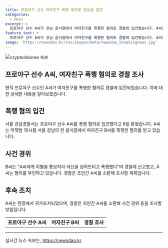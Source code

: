 ```yaml
---
title: 프로야구 선수 여자친구 폭행 혐의로 현상금 출연
categories:
  - News
excerpt: >
  프로야구 선수 A씨가 강남 음식점에서 여자친구를 폭행한 혐의로 경찰에 입건됐습니다. A씨는 B씨에게 이별을 통보하자 폭행한 것으로 전해졌지만 A씨는 이를 부인 중이며, 경찰은 조만간 A씨를 소환해 조사할 예정입니다. 현직 프로야구 선수가 여자친구를 폭행한 사건으로 충격을 받고 있습니다. (150자)
feature_text: >
  프로야구 선수 A씨가 강남 음식점에서 여자친구를 폭행한 혐의로 경찰에 입건됐습니다. A씨는 B씨에게 이별을 통보하자 폭행한 것으로 전해졌지만 A씨는 이를 부인 중이며, 경찰은 조만간 A씨를 소환해 조사할 예정입니다. 현직 프로야구 선수가 여자친구를 폭행한 사건으로 충격을 받고 있습니다. (150자)
image: 'https://newsdao.kr/res/images/meta/newsdao_breakingnews.jpg'
---
```


<p><img src="https://newsdao.kr/res/images/meta/newsdao_breakingnews.jpg" alt="cryptoinkorea 속보" /></p>

<h2 data-ke-size="size26">프로야구 선수 A씨, 여자친구 폭행 혐의로 경찰 조사</h2>

<p data-ke-size="size16">현직 프로야구 선수인 A씨가 여자친구를 폭행한 혐의로 경찰에 입건되었습니다. 이에 대한 상세한 내용을 알아보겠습니다.</p>

<h2 data-ke-size="size24">폭행 혐의 입건</h2>

<p data-ke-size="size16">서울 강남경찰서는 프로야구 선수 A씨를 폭행 혐의로 입건했다고 8일 밝혔습니다. A씨는 어젯밤 10시쯤 서울 강남의 한 음식점에서 여자친구 B씨를 폭행한 혐의를 받고 있습니다.</p>

<h2 data-ke-size="size24">사건 경위</h2>

<p data-ke-size="size16">B씨는 "A씨에게 이별을 통보하자 자신을 넘어뜨리고 폭행했다"며 경찰에 신고했고, A씨는 혐의를 부인하고 있습니다. 경찰은 조만간 A씨를 소환해 조사할 계획입니다.</p>

<h2 data-ke-size="size24">후속 조치</h2>

<p data-ke-size="size16">A씨는 현장에서 귀가조치되었으며, 경찰은 조만간 A씨를 소환해 사건 경위 등을 조사할 방침입니다.</p>

<table>
    <tbody>
        <tr>
            <td style="text-align: center; height: 17px;"><b>프로야구 선수 A씨</b></td>
            <td style="text-align: center; height: 17px;"><b>여자친구 B씨</b></td>
            <td style="text-align: center; height: 17px;"><b>경찰 조사</b></td>
        </tr>
    </tbody>
</table>

<p><hr></p>
실시간 뉴스 속보는, <a href="https://newsdao.kr" rel="dofollow">https://newsdao.kr</a>


